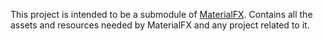 This project is intended to be a submodule of [MaterialFX](https://github.com/palexdev/MaterialFX).
Contains all the assets and resources needed by MaterialFX and any project related to it.